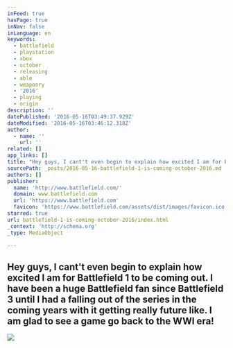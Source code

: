 ```yaml
---
inFeed: true
hasPage: true
inNav: false
inLanguage: en
keywords:
  - battlefield
  - playstation
  - xbox
  - october
  - releasing
  - able
  - weaponry
  - '2016'
  - playing
  - origin
description: ''
datePublished: '2016-05-16T03:49:37.929Z'
dateModified: '2016-05-16T03:46:12.318Z'
author:
  - name: ''
    url: ''
related: []
app_links: []
title: "Hey guys, I cant't even begin to explain how excited I am for Battlefield 1 to be coming out. I have been a huge Battlefield fan since Battlefield 3 until I had a falling out of the series in the coming years with it getting really future like. I am glad to see a game go back to the WWI era!"
sourcePath: _posts/2016-05-16-battlefield-1-is-coming-october-2016.md
authors: []
publisher:
  name: 'http://www.battlefield.com/'
  domain: www.battlefield.com
  url: 'https://www.battlefield.com'
  favicon: 'https://www.battlefield.com/assets/dist/images/favicon.ico'
starred: true
url: battlefield-1-is-coming-october-2016/index.html
_context: 'http://schema.org'
_type: MediaObject

---
```

## Hey guys, I cant't even begin to explain how excited I am for Battlefield 1 to be coming out. I have been a huge Battlefield fan since Battlefield 3 until I had a falling out of the series in the coming years with it getting really future like. I am glad to see a game go back to the WWI era!
![](https://the-grid-user-content.s3-us-west-2.amazonaws.com/ad26964f-c2c4-4365-9063-743cc7a4f266.jpg)